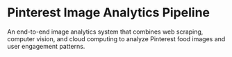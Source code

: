 # Pinterest Image Analytics Pipeline
An end-to-end image analytics system that combines web scraping, computer vision, and cloud computing to analyze Pinterest food images and user engagement patterns.

